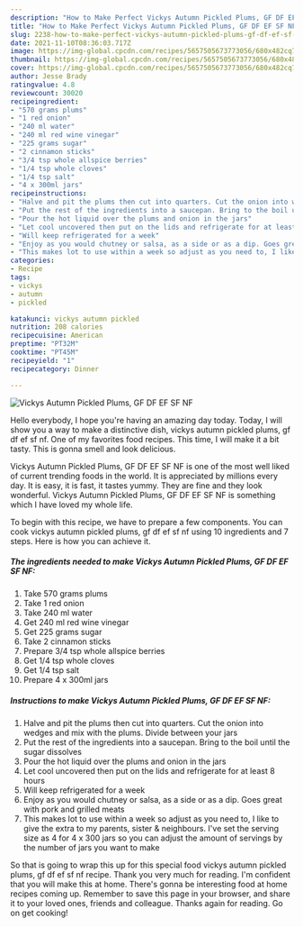 ```yaml
---
description: "How to Make Perfect Vickys Autumn Pickled Plums, GF DF EF SF NF"
title: "How to Make Perfect Vickys Autumn Pickled Plums, GF DF EF SF NF"
slug: 2238-how-to-make-perfect-vickys-autumn-pickled-plums-gf-df-ef-sf-nf
date: 2021-11-10T08:36:03.717Z
image: https://img-global.cpcdn.com/recipes/5657505673773056/680x482cq70/vickys-autumn-pickled-plums-gf-df-ef-sf-nf-recipe-main-photo.jpg
thumbnail: https://img-global.cpcdn.com/recipes/5657505673773056/680x482cq70/vickys-autumn-pickled-plums-gf-df-ef-sf-nf-recipe-main-photo.jpg
cover: https://img-global.cpcdn.com/recipes/5657505673773056/680x482cq70/vickys-autumn-pickled-plums-gf-df-ef-sf-nf-recipe-main-photo.jpg
author: Jesse Brady
ratingvalue: 4.8
reviewcount: 30020
recipeingredient:
- "570 grams plums"
- "1 red onion"
- "240 ml water"
- "240 ml red wine vinegar"
- "225 grams sugar"
- "2 cinnamon sticks"
- "3/4 tsp whole allspice berries"
- "1/4 tsp whole cloves"
- "1/4 tsp salt"
- "4 x 300ml jars"
recipeinstructions:
- "Halve and pit the plums then cut into quarters. Cut the onion into wedges and mix with the plums. Divide between your jars"
- "Put the rest of the ingredients into a saucepan. Bring to the boil until the sugar dissolves"
- "Pour the hot liquid over the plums and onion in the jars"
- "Let cool uncovered then put on the lids and refrigerate for at least 8 hours"
- "Will keep refrigerated for a week"
- "Enjoy as you would chutney or salsa, as a side or as a dip. Goes great with pork and grilled meats"
- "This makes lot to use within a week so adjust as you need to, I like to give the extra to my parents, sister & neighbours. I've set the serving size as 4 for 4 x 300 jars so you can adjust the amount of servings by the number of jars you want to make"
categories:
- Recipe
tags:
- vickys
- autumn
- pickled

katakunci: vickys autumn pickled 
nutrition: 208 calories
recipecuisine: American
preptime: "PT32M"
cooktime: "PT45M"
recipeyield: "1"
recipecategory: Dinner

---
```



![Vickys Autumn Pickled Plums, GF DF EF SF NF](https://img-global.cpcdn.com/recipes/5657505673773056/680x482cq70/vickys-autumn-pickled-plums-gf-df-ef-sf-nf-recipe-main-photo.jpg)

Hello everybody, I hope you're having an amazing day today. Today, I will show you a way to make a distinctive dish, vickys autumn pickled plums, gf df ef sf nf. One of my favorites food recipes. This time, I will make it a bit tasty. This is gonna smell and look delicious.



Vickys Autumn Pickled Plums, GF DF EF SF NF is one of the most well liked of current trending foods in the world. It is appreciated by millions every day. It is easy, it is fast, it tastes yummy. They are fine and they look wonderful. Vickys Autumn Pickled Plums, GF DF EF SF NF is something which I have loved my whole life.


To begin with this recipe, we have to prepare a few components. You can cook vickys autumn pickled plums, gf df ef sf nf using 10 ingredients and 7 steps. Here is how you can achieve it.

<!--inarticleads1-->

##### The ingredients needed to make Vickys Autumn Pickled Plums, GF DF EF SF NF:

1. Take 570 grams plums
1. Take 1 red onion
1. Take 240 ml water
1. Get 240 ml red wine vinegar
1. Get 225 grams sugar
1. Take 2 cinnamon sticks
1. Prepare 3/4 tsp whole allspice berries
1. Get 1/4 tsp whole cloves
1. Get 1/4 tsp salt
1. Prepare 4 x 300ml jars




<!--inarticleads2-->

##### Instructions to make Vickys Autumn Pickled Plums, GF DF EF SF NF:

1. Halve and pit the plums then cut into quarters. Cut the onion into wedges and mix with the plums. Divide between your jars
1. Put the rest of the ingredients into a saucepan. Bring to the boil until the sugar dissolves
1. Pour the hot liquid over the plums and onion in the jars
1. Let cool uncovered then put on the lids and refrigerate for at least 8 hours
1. Will keep refrigerated for a week
1. Enjoy as you would chutney or salsa, as a side or as a dip. Goes great with pork and grilled meats
1. This makes lot to use within a week so adjust as you need to, I like to give the extra to my parents, sister & neighbours. I've set the serving size as 4 for 4 x 300 jars so you can adjust the amount of servings by the number of jars you want to make




So that is going to wrap this up for this special food vickys autumn pickled plums, gf df ef sf nf recipe. Thank you very much for reading. I'm confident that you will make this at home. There's gonna be interesting food at home recipes coming up. Remember to save this page in your browser, and share it to your loved ones, friends and colleague. Thanks again for reading. Go on get cooking!
